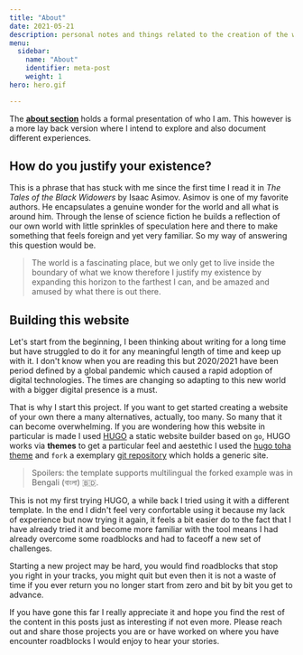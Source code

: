 ```yaml
---
title: "About"
date: 2021-05-21
description: personal notes and things related to the creation of the website
menu:
  sidebar:
    name: "About"
    identifier: meta-post
    weight: 1
hero: hero.gif

---
```



The __[about section](/#about)__  holds a formal presentation of who I am. This however is a more lay back version where I intend to explore and also document different experiences.


## How do you justify your existence? 
This is a phrase that has stuck with me since the first time I read it in _The Tales of the Black Widowers_ by Isaac Asimov. Asimov is one of my favorite authors. He encapsulates a genuine wonder for the world and all what is around him. Through the lense of science fiction he builds a reflection of our own world with little sprinkles of speculation here and there to make something that feels foreign and yet very familiar. So  my way of answering this question would be.

> The world is a fascinating place, but we only get to live inside the boundary of what we know therefore I justify my existence by expanding this horizon to the farthest I can, and be amazed and amused by what there is out there.



## Building this website
Let's start from the beginning, I been thinking about writing for a long time but have struggled to do it for any meaningful length of time and keep up with it. I don't know when you are reading this but 2020/2021 have been period defined by a global pandemic which caused a rapid adoption of digital technologies. The times are changing so adapting to this new world with a bigger digital presence is a must.

That is why I start this project. If you want to get started creating a website of your own there a many alternatives, actually, too many. So many that it can become overwhelming. If you are wondering how this website in particular is made I used [HUGO](https://gohugo.io/) a static website builder based on ```go```, HUGO works via __themes__ to get a particular feel and aestethic I used the [hugo toha theme](https://hugo-toha.github.io) and ```fork``` a exemplary [git repository](https://github.com/hugo-toha/hugo-toha.github.io) which holds a generic site.  

> Spoilers: the template supports multilingual the forked example was in Bengali (বাংলা) 🇧🇩. 

This is not my first trying HUGO,  a while back I tried using it with a different template. In the end I didn't feel very confortable using it because my lack of experience but now trying it again, it feels a bit easier do to the fact that I have already tried it and become more familiar with the tool means I had already overcome some roadblocks and had to faceoff a new set of challenges. 

Starting a new project may be hard, you would find roadblocks that stop you right in your tracks, you might quit but even then it is not a waste of time if you ever return you no longer start from zero and bit by bit you get to advance. 


If you have gone this far I really appreciate it and hope you find the rest of the content in this posts just as interesting if not even more. Please reach out and share those projects you are or have worked on where you have encounter roadblocks I would enjoy to hear your stories.


<p align = "center" >
<a href="mailto:jsduenass@unal.edu.co">
    <i class="fas fa-envelope fa-4x"style = "vertical-align:top; margin:4px"></i>
<a/>

<a href="https://github.com/jsduenass">
    <i class="fab fa-github fa-4x" style = "vertical-align:top; margin:4px"></i>
<a/>

<a href="https://www.linkedin.com/in/jsduenass/">
    <i class="fab fa-linkedin-in fa-4x" style = "vertical-align:top; margin:4px"></i>
<a/>

<a href="https://twitter.com/jsduenass">
    <i class="fab fa-twitter fa-4x"style = "vertical-align:top; margin:4px"></i>
<a/>

<p/>
